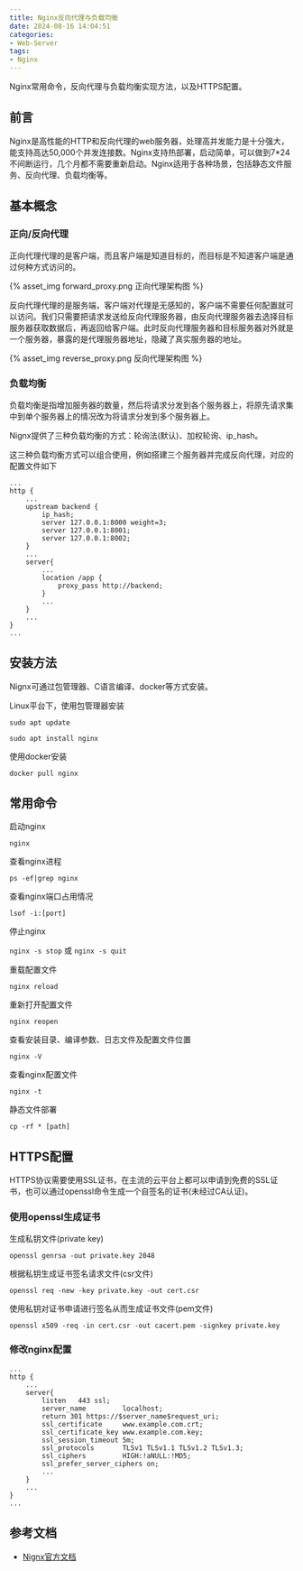 ```yaml
---
title: Nginx反向代理与负载均衡
date: 2024-08-16 14:04:51
categories:
- Web-Server
tags:
- Nginx
---
```


Nginx常用命令，反向代理与负载均衡实现方法，以及HTTPS配置。

<!--more-->

## 前言

Nginx是高性能的HTTP和反向代理的web服务器，处理高并发能力是十分强大，能支持高达50,000个并发连接数。Nginx支持热部署，启动简单，可以做到7*24不间断运行，几个月都不需要重新启动。Nginx适用于各种场景，包括静态文件服务、反向代理、负载均衡等。

## 基本概念

### 正向/反向代理

正向代理代理的是客户端，而且客户端是知道目标的，而目标是不知道客户端是通过何种方式访问的。

{% asset_img forward_proxy.png 正向代理架构图 %}

反向代理代理的是服务端，客户端对代理是无感知的，客户端不需要任何配置就可以访问。我们只需要把请求发送给反向代理服务器，由反向代理服务器去选择目标服务器获取数据后，再返回给客户端。此时反向代理服务器和目标服务器对外就是一个服务器，暴露的是代理服务器地址，隐藏了真实服务器的地址。

{% asset_img reverse_proxy.png 反向代理架构图 %}

### 负载均衡

负载均衡是指增加服务器的数量，然后将请求分发到各个服务器上，将原先请求集中到单个服务器上的情况改为将请求分发到多个服务器上。

Nignx提供了三种负载均衡的方式：轮询法(默认)、加权轮询、ip_hash。

这三种负载均衡方式可以组合使用，例如搭建三个服务器并完成反向代理，对应的配置文件如下

```
...
http {
    ...
    upstream backend {
        ip_hash;
        server 127.0.0.1:8000 weight=3;
        server 127.0.0.1:8001;
        server 127.0.0.1:8002;
    }
    ...
    server{
        ...
        location /app {
            proxy_pass http://backend;
        }
        ...
    }
    ...
}
...
```

## 安装方法

Nignx可通过包管理器、C语言编译、docker等方式安装。

Linux平台下，使用包管理器安装

`sudo apt update`

`sudo apt install nginx`

使用docker安装

`docker pull nginx`

## 常用命令

启动nginx

`nginx`

查看nginx进程

`ps -ef|grep nginx`

查看nginx端口占用情况

`lsof -i:[port]`

停止nginx

`nginx -s stop` 或 `nginx -s quit`

重载配置文件

`nginx reload`

重新打开配置文件

`nginx reopen`

查看安装目录、编译参数、日志文件及配置文件位置

`nginx -V`

查看nginx配置文件

`nginx -t`

静态文件部署

`cp -rf * [path]`

## HTTPS配置

HTTPS协议需要使用SSL证书，在主流的云平台上都可以申请到免费的SSL证书，也可以通过openssl命令生成一个自签名的证书(未经过CA认证)。

### 使用openssl生成证书

生成私钥文件(private key)

`openssl genrsa -out private.key 2048`

根据私钥生成证书签名请求文件(csr文件)

`openssl req -new -key private.key -out cert.csr`

使用私钥对证书申请进行签名从而生成证书文件(pem文件)

`openssl x509 -req -in cert.csr -out cacert.pem -signkey private.key`

### 修改nginx配置

```
...
http {
    ...
    server{
        listen   443 ssl;
        server_name         localhost;
        return 301 https://$server_name$request_uri;
        ssl_certificate     www.example.com.crt;
        ssl_certificate_key www.example.com.key;
        ssl_session_timeout 5m;
        ssl_protocols       TLSv1 TLSv1.1 TLSv1.2 TLSv1.3;
        ssl_ciphers         HIGH:!aNULL:!MD5;
        ssl_prefer_server_ciphers on;
        ...
    }
    ...
}
...
```

## 参考文档

- [Nignx官方文档](http://nginx.org/en/docs/)